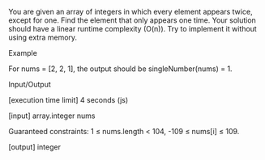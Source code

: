 You are given an array of integers in which every element appears twice, except for one. Find the element that only appears one time. Your solution should have a linear runtime complexity (O(n)). Try to implement it without using extra memory.

Example

For nums = [2, 2, 1], the output should be
singleNumber(nums) = 1.

Input/Output

[execution time limit] 4 seconds (js)

[input] array.integer nums

Guaranteed constraints:
1 ≤ nums.length < 104,
-109 ≤ nums[i] ≤ 109.

[output] integer
